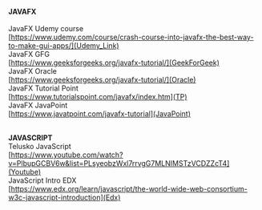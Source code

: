 <b>JAVAFX</b><br><br>
JavaFX Udemy course<br>
[https://www.udemy.com/course/crash-course-into-javafx-the-best-way-to-make-gui-apps/](Udemy_Link)<br>
JavaFX GFG<br>
[https://www.geeksforgeeks.org/javafx-tutorial/](GeekForGeek)<br>
JavaFX Oracle<br>
[https://www.geeksforgeeks.org/javafx-tutorial/](Oracle)<br>
JavaFX Tutorial Point<br>
[https://www.tutorialspoint.com/javafx/index.htm](TP)<br>
JavaFX JavaPoint <br>
[https://www.javatpoint.com/javafx-tutorial](JavaPoint)<br><br>

<b>JAVASCRIPT</b><br>
Telusko JavaScript<br>
[https://www.youtube.com/watch?v=PlbupGCBV6w&list=PLsyeobzWxl7rrvgG7MLNIMSTzVCDZZcT4](Youtube)<br>
JavaScript Intro EDX<br>
[https://www.edx.org/learn/javascript/the-world-wide-web-consortium-w3c-javascript-introduction](Edx)<br>


 
